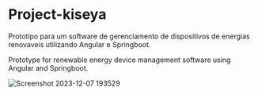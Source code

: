# Project-kiseya

Prototipo para um software de gerenciamento de dispositivos de energias renovaveis utilizando Angular e Springboot.

Prototype for renewable energy device management software using Angular and Springboot.
 
![Screenshot 2023-12-07 193529](https://github.com/eder-xavier/Project-kiseya/assets/95296037/4155cf90-26ad-4329-9d7f-5433e0d0c49e)
